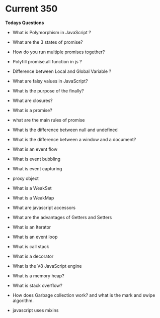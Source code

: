 # Current 350

**Todays Questions**

- What is Polymorphism in JavaScript ?
- What are the 3 states of promise?
- How do you run multiple promises together?
- Polyfill promise.all function in js ?
- Difference between Local and Global Variable ?
- What are falsy values in JavaScript?
- What is the purpose of the finally?

- What are closures?
- What is a promise?
- what are the main rules of promise
- What is the difference between null and undefined
- What is the difference between a window and a document?
- What is an event flow
- What is event bubbling
- What is event capturing
- proxy object
- What is a WeakSet
- What is a WeakMap
- What are javascript accessors
- What are the advantages of Getters and Setters
- What is an Iterator
- What is an event loop
- What is call stack
- What is a decorator
- What is the V8 JavaScript engine
- What is a memory heap?
- What is stack overflow?
- How does Garbage collection work? and what is the mark and swipe algorithm.
- javascript uses mixins

